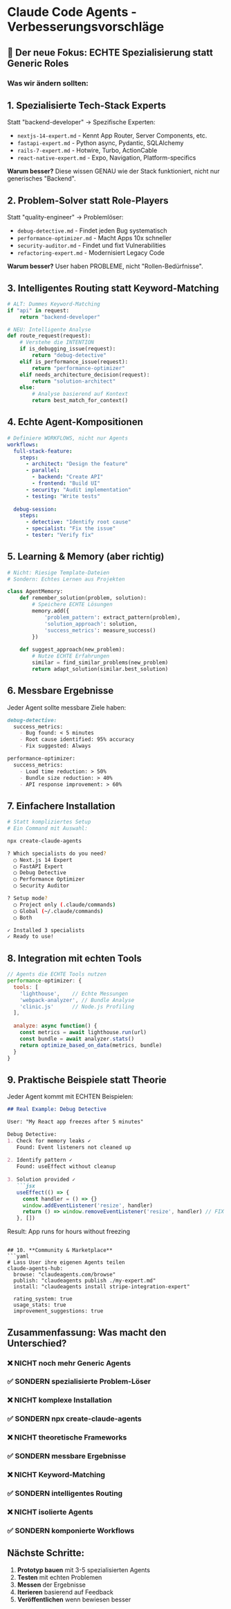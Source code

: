 # Claude Code Agents - Verbesserungsvorschläge

## 🎯 Der neue Fokus: ECHTE Spezialisierung statt Generic Roles

### Was wir ändern sollten:

## 1. **Spezialisierte Tech-Stack Experts**
Statt "backend-developer" → Spezifische Experten:
- `nextjs-14-expert.md` - Kennt App Router, Server Components, etc.
- `fastapi-expert.md` - Python async, Pydantic, SQLAlchemy
- `rails-7-expert.md` - Hotwire, Turbo, ActionCable
- `react-native-expert.md` - Expo, Navigation, Platform-specifics

**Warum besser?** Diese wissen GENAU wie der Stack funktioniert, nicht nur generisches "Backend".

## 2. **Problem-Solver statt Role-Players**
Statt "quality-engineer" → Problemlöser:
- `debug-detective.md` - Findet jeden Bug systematisch
- `performance-optimizer.md` - Macht Apps 10x schneller
- `security-auditor.md` - Findet und fixt Vulnerabilities
- `refactoring-expert.md` - Modernisiert Legacy Code

**Warum besser?** User haben PROBLEME, nicht "Rollen-Bedürfnisse".

## 3. **Intelligentes Routing statt Keyword-Matching**
```python
# ALT: Dummes Keyword-Matching
if "api" in request:
    return "backend-developer"

# NEU: Intelligente Analyse
def route_request(request):
    # Verstehe die INTENTION
    if is_debugging_issue(request):
        return "debug-detective"
    elif is_performance_issue(request):
        return "performance-optimizer"
    elif needs_architecture_decision(request):
        return "solution-architect"
    else:
        # Analyse basierend auf Kontext
        return best_match_for_context()
```

## 4. **Echte Agent-Kompositionen**
```yaml
# Definiere WORKFLOWS, nicht nur Agents
workflows:
  full-stack-feature:
    steps:
      - architect: "Design the feature"
      - parallel:
        - backend: "Create API"
        - frontend: "Build UI"
      - security: "Audit implementation"
      - testing: "Write tests"
  
  debug-session:
    steps:
      - detective: "Identify root cause"
      - specialist: "Fix the issue"
      - tester: "Verify fix"
```

## 5. **Learning & Memory (aber richtig)**
```python
# Nicht: Riesige Template-Dateien
# Sondern: Echtes Lernen aus Projekten

class AgentMemory:
    def remember_solution(problem, solution):
        # Speichere ECHTE Lösungen
        memory.add({
            'problem_pattern': extract_pattern(problem),
            'solution_approach': solution,
            'success_metrics': measure_success()
        })
    
    def suggest_approach(new_problem):
        # Nutze ECHTE Erfahrungen
        similar = find_similar_problems(new_problem)
        return adapt_solution(similar.best_solution)
```

## 6. **Messbare Ergebnisse**
Jeder Agent sollte messbare Ziele haben:

```markdown
debug-detective:
  success_metrics:
    - Bug found: < 5 minutes
    - Root cause identified: 95% accuracy
    - Fix suggested: Always

performance-optimizer:
  success_metrics:
    - Load time reduction: > 50%
    - Bundle size reduction: > 40%
    - API response improvement: > 60%
```

## 7. **Einfachere Installation**
```bash
# Statt kompliziertes Setup
# Ein Command mit Auswahl:

npx create-claude-agents

? Which specialists do you need?
  ◯ Next.js 14 Expert
  ◯ FastAPI Expert
  ◯ Debug Detective
  ◯ Performance Optimizer
  ◯ Security Auditor

? Setup mode?
  ◯ Project only (.claude/commands)
  ◯ Global (~/.claude/commands)
  ◯ Both

✓ Installed 3 specialists
✓ Ready to use!
```

## 8. **Integration mit echten Tools**
```javascript
// Agents die ECHTE Tools nutzen
performance-optimizer: {
  tools: [
    'lighthouse',    // Echte Messungen
    'webpack-analyzer', // Bundle Analyse
    'clinic.js'      // Node.js Profiling
  ],
  
  analyze: async function() {
    const metrics = await lighthouse.run(url)
    const bundle = await analyzer.stats()
    return optimize_based_on_data(metrics, bundle)
  }
}
```

## 9. **Praktische Beispiele statt Theorie**
Jeder Agent kommt mit ECHTEN Beispielen:

```markdown
## Real Example: Debug Detective

User: "My React app freezes after 5 minutes"

Debug Detective:
1. Check for memory leaks ✓
   Found: Event listeners not cleaned up
   
2. Identify pattern ✓
   Found: useEffect without cleanup
   
3. Solution provided ✓
   ```jsx
   useEffect(() => {
     const handler = () => {}
     window.addEventListener('resize', handler)
     return () => window.removeEventListener('resize', handler) // FIX
   }, [])
   ```

Result: App runs for hours without freezing
```

## 10. **Community & Marketplace**
```yaml
# Lass User ihre eigenen Agents teilen
claude-agents-hub:
  browse: "claudeagents.com/browse"
  publish: "claudeagents publish ./my-expert.md"
  install: "claudeagents install stripe-integration-expert"
  
  rating_system: true
  usage_stats: true
  improvement_suggestions: true
```

## Zusammenfassung: Was macht den Unterschied?

### ❌ NICHT noch mehr Generic Agents
### ✅ SONDERN spezialisierte Problem-Löser

### ❌ NICHT komplexe Installation
### ✅ SONDERN npx create-claude-agents

### ❌ NICHT theoretische Frameworks
### ✅ SONDERN messbare Ergebnisse

### ❌ NICHT Keyword-Matching
### ✅ SONDERN intelligentes Routing

### ❌ NICHT isolierte Agents
### ✅ SONDERN komponierte Workflows

## Nächste Schritte:

1. **Prototyp bauen** mit 3-5 spezialisierten Agents
2. **Testen** mit echten Problemen
3. **Messen** der Ergebnisse
4. **Iterieren** basierend auf Feedback
5. **Veröffentlichen** wenn bewiesen besser